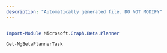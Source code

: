 ```yaml
---
description: "Automatically generated file. DO NOT MODIFY"
---
```


```powershell

Import-Module Microsoft.Graph.Beta.Planner

Get-MgBetaPlannerTask

```